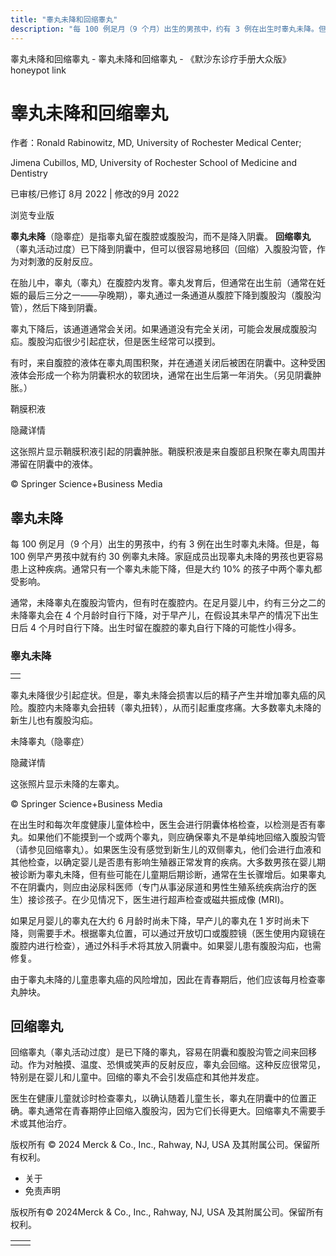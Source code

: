 ```yaml
---
title: "睾丸未降和回缩睾丸"
description: "每 100 例足月（9 个月）出生的男孩中，约有 3 例在出生时睾丸未降。但是，每 100 例早产男孩中就有约 30 例睾丸未降。家庭成员出现睾丸未降的男孩也更容易患上这种疾病。通常只有一个睾丸未能下降，但是大约 10% 的孩子中两个睾丸都受影响。"
---
```


﻿睾丸未降和回缩睾丸 \- 睾丸未降和回缩睾丸 \- 《默沙东诊疗手册大众版》 honeypot link

# 睾丸未降和回缩睾丸

作者：Ronald Rabinowitz, MD, University of Rochester Medical Center;

Jimena Cubillos, MD, University of Rochester School of Medicine and Dentistry

已审核/已修订 8月 2022 \| 修改的9月 2022

浏览专业版

**睾丸未降**（隐睾症）是指睾丸留在腹腔或腹股沟，而不是降入阴囊。 **回缩睾丸**（睾丸活动过度）已下降到阴囊中，但可以很容易地移回（回缩）入腹股沟管，作为对刺激的反射反应。

在胎儿中，睾丸（睾丸）在腹腔内发育。睾丸发育后，但通常在出生前（通常在妊娠的最后三分之一——孕晚期），睾丸通过一条通道从腹腔下降到腹股沟（腹股沟管），然后下降到阴囊。

睾丸下降后，该通道通常会关闭。如果通道没有完全关闭，可能会发展成腹股沟疝。腹股沟疝很少引起症状，但是医生经常可以摸到。

有时，来自腹腔的液体在睾丸周围积聚，并在通道关闭后被困在阴囊中。这种受困液体会形成一个称为阴囊积水的软团块，通常在出生后第一年消失。（另见阴囊肿胀。）

鞘膜积液



隐藏详情

这张照片显示鞘膜积液引起的阴囊肿胀。鞘膜积液是来自腹部且积聚在睾丸周围并滞留在阴囊中的液体。

© Springer Science+Business Media

## 睾丸未降

每 100 例足月（9 个月）出生的男孩中，约有 3 例在出生时睾丸未降。但是，每 100 例早产男孩中就有约 30 例睾丸未降。家庭成员出现睾丸未降的男孩也更容易患上这种疾病。通常只有一个睾丸未能下降，但是大约 10% 的孩子中两个睾丸都受影响。

通常，未降睾丸在腹股沟管内，但有时在腹腔内。在足月婴儿中，约有三分之二的未降睾丸会在 4 个月龄时自行下降，对于早产儿，在假设其未早产的情况下出生日后 4 个月时自行下降。出生时留在腹腔的睾丸自行下降的可能性小得多。

### 睾丸未降

|     |
| --- |
|  |

睾丸未降很少引起症状。但是，睾丸未降会损害以后的精子产生并增加睾丸癌的风险。腹腔内未降睾丸会扭转（睾丸扭转），从而引起重度疼痛。大多数睾丸未降的新生儿也有腹股沟疝。

未降睾丸（隐睾症）



隐藏详情

这张照片显示未降的左睾丸。

© Springer Science+Business Media

在出生时和每次年度健康儿童体检中，医生会进行阴囊体格检查，以检测是否有睾丸。如果他们不能摸到一个或两个睾丸，则应确保睾丸不是单纯地回缩入腹股沟管（请参见回缩睾丸）。如果医生没有感觉到新生儿的双侧睾丸，他们会进行血液和其他检查，以确定婴儿是否患有影响生殖器正常发育的疾病。大多数男孩在婴儿期被诊断为睾丸未降，但有些可能在儿童期后期诊断，通常在生长骤增后。如果睾丸不在阴囊内，则应由泌尿科医师（专门从事泌尿道和男性生殖系统疾病治疗的医生）接诊孩子。在少见情况下，医生进行超声检查或磁共振成像 (MRI)。

如果足月婴儿的睾丸在大约 6 月龄时尚未下降，早产儿的睾丸在 1 岁时尚未下降，则需要手术。根据睾丸位置，可以通过开放切口或腹腔镜（医生使用内窥镜在腹腔内进行检查），通过外科手术将其放入阴囊中。如果婴儿患有腹股沟疝，也需修复。

由于睾丸未降的儿童患睾丸癌的风险增加，因此在青春期后，他们应该每月检查睾丸肿块。

## 回缩睾丸

回缩睾丸（睾丸活动过度）是已下降的睾丸，容易在阴囊和腹股沟管之间来回移动。作为对触摸、温度、恐惧或笑声的反射反应，睾丸会回缩。这种反应很常见，特别是在婴儿和儿童中。回缩的睾丸不会引发癌症和其他并发症。

医生在健康儿童就诊时检查睾丸，以确认随着儿童生长，睾丸在阴囊中的位置正确。睾丸通常在青春期停止回缩入腹股沟，因为它们长得更大。回缩睾丸不需要手术或其他治疗。



版权所有 © 2024
Merck & Co., Inc., Rahway, NJ, USA 及其附属公司。保留所有权利。

- 关于
- 免责声明

版权所有© 2024Merck & Co., Inc., Rahway, NJ, USA 及其附属公司。保留所有权利。

|     |     |
| --- | --- |
|  |  |